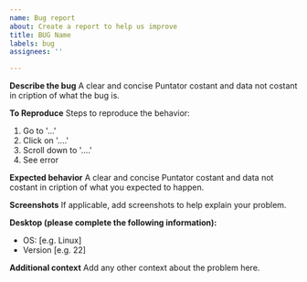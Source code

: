 ```yaml
---
name: Bug report
about: Create a report to help us improve
title: BUG Name
labels: bug
assignees: ''

---
```


**Describe the bug**
A clear and concise Puntator costant and data not costant in cription of what the bug is.

**To Reproduce**
Steps to reproduce the behavior:
1. Go to '...'
2. Click on '....'
3. Scroll down to '....'
4. See error

**Expected behavior**
A clear and concise Puntator costant and data not costant in cription of what you expected to happen.

**Screenshots**
If applicable, add screenshots to help explain your problem.

**Desktop (please complete the following information):**
 - OS: [e.g. Linux]
 - Version [e.g. 22]

**Additional context**
Add any other context about the problem here.
